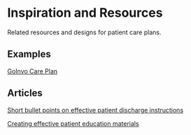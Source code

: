 # Inspiration and Resources

Related resources and designs for patient care plans.

## Examples

[GoInvo Care Plan](https://www.goinvo.com/features/careplans/part-3.html)

## Articles

[Short bullet points on effective patient discharge instructions](https://accelerate.uofuhealth.utah.edu/improvement/patient-design-studio-on-discharge-education)

[Creating effective patient education materials](https://etactics.com/blog/creating-patient-education-materials)

